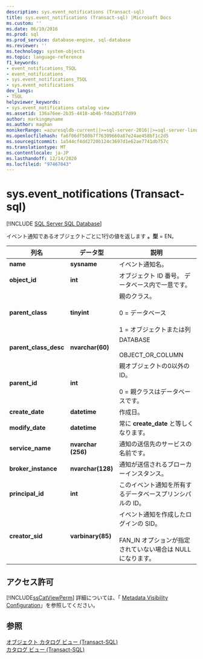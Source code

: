 ```yaml
---
description: sys.event_notifications (Transact-sql)
title: sys.event_notifications (Transact-sql) |Microsoft Docs
ms.custom: ''
ms.date: 06/10/2016
ms.prod: sql
ms.prod_service: database-engine, sql-database
ms.reviewer: ''
ms.technology: system-objects
ms.topic: language-reference
f1_keywords:
- event_notifications_TSQL
- event_notifications
- sys.event_notifications_TSQL
- sys.event_notifications
dev_langs:
- TSQL
helpviewer_keywords:
- sys.event_notifications catalog view
ms.assetid: 136a76ee-2b35-4418-ab46-fda2d51f7d99
author: markingmyname
ms.author: maghan
monikerRange: =azuresqldb-current||>=sql-server-2016||>=sql-server-linux-2017||=azuresqldb-mi-current
ms.openlocfilehash: fa6f06df580b7f76309660a87e24ae458bf1c2d5
ms.sourcegitcommit: 1a544cf4dd2720b124c3697d1e62ae7741db757c
ms.translationtype: MT
ms.contentlocale: ja-JP
ms.lasthandoff: 12/14/2020
ms.locfileid: "97467043"
---
```

# <a name="sysevent_notifications-transact-sql"></a>sys.event_notifications (Transact-sql)
[!INCLUDE [SQL Server SQL Database](../../includes/applies-to-version/sql-asdb.md)]

  イベント通知であるオブジェクトごとに1行の値を返します **。型** = EN。  
  
|列名|データ型|説明|  
|-----------------|---------------|-----------------|  
|**name**|**sysname**|イベント通知名。|  
|**object_id**|**int**|オブジェクト ID 番号。 データベース内で一意です。|  
|**parent_class**|**tinyint**|親のクラス。<br /><br /> 0 = データベース<br /><br /> 1 = オブジェクトまたは列|  
|**parent_class_desc**|**nvarchar(60)**|DATABASE<br /><br /> OBJECT_OR_COLUMN|  
|**parent_id**|**int**|親オブジェクトの0以外の ID。<br /><br /> 0 = 親クラスはデータベースです。|  
|**create_date**|**datetime**|作成日。|  
|**modify_date**|**datetime**|常に **create_date** と等しくなります。|  
|**service_name**|**nvarchar (256)**|通知の送信先のサービスの名前です。|  
|**broker_instance**|**nvarchar(128)**|通知が送信されるブローカーインスタンス。|  
|**principal_id**|**int**|このイベント通知を所有するデータベースプリンシパルの ID。|  
|**creator_sid**|**varbinary(85)**|イベント通知を作成したログインの SID。<br /><br /> FAN_IN オプションが指定されていない場合は NULL になります。|  
  
## <a name="permissions"></a>アクセス許可  
 [!INCLUDE[ssCatViewPerm](../../includes/sscatviewperm-md.md)] 詳細については、「 [Metadata Visibility Configuration](../../relational-databases/security/metadata-visibility-configuration.md)」を参照してください。  
  
## <a name="see-also"></a>参照  
 [オブジェクト カタログ ビュー &#40;Transact-SQL&#41;](../../relational-databases/system-catalog-views/object-catalog-views-transact-sql.md)   
 [カタログ ビュー &#40;Transact-SQL&#41;](../../relational-databases/system-catalog-views/catalog-views-transact-sql.md)  
  
  

